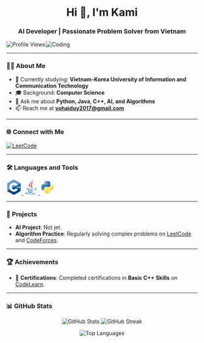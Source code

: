 <h1 align="center">Hi 👋, I'm Kami</h1>
<h3 align="center">AI Developer | Passionate Problem Solver from Vietnam</h3>

<img align="right" alt="Coding" width="400" src="https://media.giphy.com/media/a6pzK009rlCak/giphy.gif?cid=790b76115zzaitzw4twblas3npe0zuc7dmwb03fbbu1zboqi&ep=v1_gifs_search&rid=giphy.gif&ct=g">

<p align="left"> 
  <img src="https://komarev.com/ghpvc/?username=kamivo&label=Profile%20views&abbreviated=true&color=ff051e&style=plastic" alt="Profile Views" /> 
</p>

---

### 👨‍💻 About Me
- 🌱 Currently studying: **Vietnam-Korea University of Information and Communication Technology**
- 🎓 Background: **Computer Science**
- 💬 Ask me about **Python, Java, C++, AI, and Algorithms**
- 📫 Reach me at **vohaiduy2017@gmail.com**

---

### 🌐 Connect with Me
<a href="https://leetcode.com/u/vohaiduy2017/" target="_blank">
  <img align="center" src="https://raw.githubusercontent.com/rahuldkjain/github-profile-readme-generator/master/src/images/icons/Social/leet-code.svg" alt="LeetCode" height="30" width="40" />
</a>

---

### 🛠️ Languages and Tools
<p align="left"> 
  <a href="https://www.w3schools.com/cpp/" target="_blank"> 
    <img src="https://raw.githubusercontent.com/devicons/devicon/master/icons/cplusplus/cplusplus-original.svg" alt="C++" width="40" height="40"/> 
  </a> 
  <a href="https://www.java.com" target="_blank"> 
    <img src="https://raw.githubusercontent.com/devicons/devicon/master/icons/java/java-original.svg" alt="Java" width="40" height="40"/> 
  </a> 
  <a href="https://www.python.org" target="_blank"> 
    <img src="https://raw.githubusercontent.com/devicons/devicon/master/icons/python/python-original.svg" alt="Python" width="40" height="40"/> 
  </a> 
</p>

---

### 🚀 Projects
- **AI Project**: Not jet.
- **Algorithm Practice**: Regularly solving complex problems on [LeetCode](https://leetcode.com/u/vohaiduy2017/) and [CodeForces](https://codeforces.com/profile/vohaiduy2017).

---

### 🏆 Achievements
- 🏅 **Certifications**: Completed certifications in **Basic C++ Skills** on [CodeLearn](https://codelearn.io/home).

---

### 📊 GitHub Stats

<p align="center">
  <img src="https://github-readme-stats.vercel.app/api?username=kamivo&show_icons=true&locale=en&theme=radical" alt="GitHub Stats" width="400" />
  <img src="https://github-readme-streak-stats.herokuapp.com/?user=kamivo&theme=radical" alt="GitHub Streak" width="425" />
</p>

<p align="center">
  <img src="https://github-readme-stats.vercel.app/api/top-langs?username=kamivo&show_icons=true&locale=en&layout=compact&theme=radical" alt="Top Languages" width="400" />
</p>
